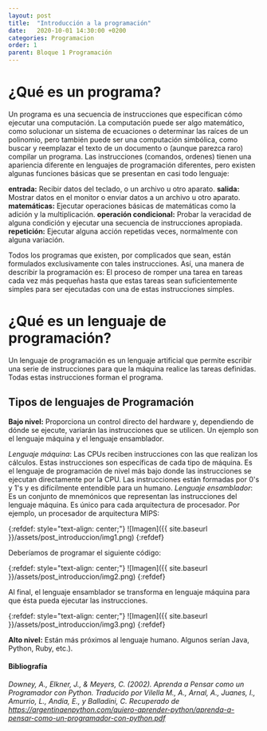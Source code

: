 ```yaml
---
layout: post
title:  "Introducción a la programación"
date:   2020-10-01 14:30:00 +0200
categories: Programacion
order: 1
parent: Bloque 1 Programación
---
```


# ¿Qué es un programa?

Un programa es una secuencia de instrucciones que especifican cómo ejecutar una computación. La computación puede ser algo matemático, como solucionar un sistema de ecuaciones o determinar las raíces de un polinomio, pero también puede ser una computación simbólica, como buscar y reemplazar el texto de un documento o (aunque parezca raro) compilar un programa.
Las instrucciones (comandos, ordenes) tienen una apariencia diferente en lenguajes de programación diferentes, pero existen algunas funciones básicas que se presentan en casi todo lenguaje:

__entrada:__ Recibir datos del teclado, o un archivo u otro aparato.
__salida:__ Mostrar datos en el monitor o enviar datos a un archivo u otro aparato.
__matemáticas:__ Ejecutar operaciones básicas de matemáticas como la adición y
la multiplicación.
__operación condicional:__ Probar la veracidad de alguna condición y ejecutar una secuencia de instrucciones apropiada.
__repetición:__ Ejecutar alguna acción repetidas veces, normalmente con alguna variación.

Todos los programas que existen, por complicados que sean, están formulados exclusivamente con tales instrucciones. Así, una manera de describir la programación es: El proceso de romper una tarea en tareas cada vez más pequeñas hasta que estas tareas sean suficientemente simples para ser ejecutadas con una de estas instrucciones simples.


# ¿Qué es un lenguaje de programación?

Un lenguaje de programación es un lenguaje artificial que permite escribir una serie de instrucciones para que la máquina realice las tareas definidas. Todas estas instrucciones forman el programa.

## Tipos de lenguajes de Programación

__Bajo nivel:__ Proporciona un control directo del hardware y, dependiendo de dónde se ejecute, variarán las instrucciones que se utilicen. Un ejemplo son el lenguaje máquina y el lenguaje ensamblador.

_Lenguaje máquina_: Las CPUs reciben instrucciones con las que realizan los cálculos. Estas instrucciones son específicas de cada tipo de máquina. Es el lenguaje de programación de nivel más bajo donde las instrucciones se ejecutan directamente por la CPU. Las instrucciones están formadas por 0's y 1's y es difícilmente entendible para un humano.
_Lenguaje ensamblador_: Es un conjunto de mnemónicos que representan las instrucciones del lenguaje máquina. Es único para cada arquitectura de procesador. Por ejemplo, un procesador de arquitectura MIPS:

{:refdef: style="text-align: center;"}
![Imagen]({{ site.baseurl }}/assets/post_introduccion/img1.png)
{:refdef}

Deberíamos de programar el siguiente código:

{:refdef: style="text-align: center;"}
![Imagen]({{ site.baseurl }}/assets/post_introduccion/img2.png)
{:refdef}

Al final, el lenguaje ensamblador se transforma en lenguaje máquina para que ésta pueda ejecutar las instrucciones.

{:refdef: style="text-align: center;"}
![Imagen]({{ site.baseurl }}/assets/post_introduccion/img3.png)
{:refdef}

__Alto nivel:__ Están más próximos al lenguaje humano. Algunos serían Java, Python, Ruby, etc.).


#### Bibliografía

_Downey, A., Elkner, J., & Meyers, C. (2002). Aprenda a Pensar como un Programador con Python. Traducido por Vilella M., A., Arnal, A., Juanes, I., Amurrio, L., Andia, E., y Balladini, C. Recuperado de <https://argentinaenpython.com/quiero-aprender-python/aprenda-a-pensar-como-un-programador-con-python.pdf>_
